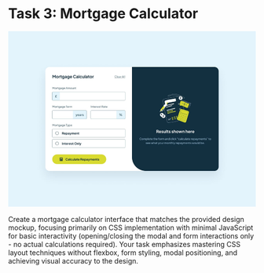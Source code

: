 # Task 3: Mortgage Calculator

![Design](design/img.png)

Create a mortgage calculator interface that matches the provided design mockup, focusing primarily on CSS implementation with minimal JavaScript for basic interactivity (opening/closing the modal and form interactions only - no actual calculations required). Your task emphasizes mastering CSS layout techniques without flexbox, form styling, modal positioning, and achieving visual accuracy to the design.